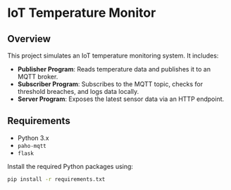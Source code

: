 # IoT Temperature Monitor
## Overview
This project simulates an IoT temperature monitoring system. It includes:
- **Publisher Program**: Reads temperature data and publishes it to an MQTT broker.
- **Subscriber Program**: Subscribes to the MQTT topic, checks for threshold breaches, and logs data locally.
- **Server Program**: Exposes the latest sensor data via an HTTP endpoint.

## Requirements
- Python 3.x
- `paho-mqtt`
- `flask`

Install the required Python packages using:
```bash
pip install -r requirements.txt
